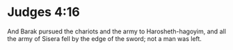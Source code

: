 # Judges 4:16

And Barak pursued the chariots and the army to Harosheth-hagoyim, and all the army of Sisera fell by the edge of the sword; not a man was left.
